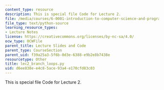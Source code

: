 ```yaml
---
content_type: resource
description: This is special file Code for Lecture 2.
file: /media/courses/6-0001-introduction-to-computer-science-and-programming-in-python-fall-2016/d6ee838ee4c85ace93a4e170cfd83c03_lec2_branch_loops.py
file_type: text/python-source
learning_resource_types:
- Lecture Notes
license: https://creativecommons.org/licenses/by-nc-sa/4.0/
ocw_type: OCWFile
parent_title: Lecture Slides and Code
parent_type: CourseSection
parent_uid: f39a25a3-5f6b-0d3e-6388-e9b2e8b7438e
resourcetype: Other
title: lec2_branch_loops.py
uid: d6ee838e-e4c8-5ace-93a4-e170cfd83c03
---
```

This is special file Code for Lecture 2.